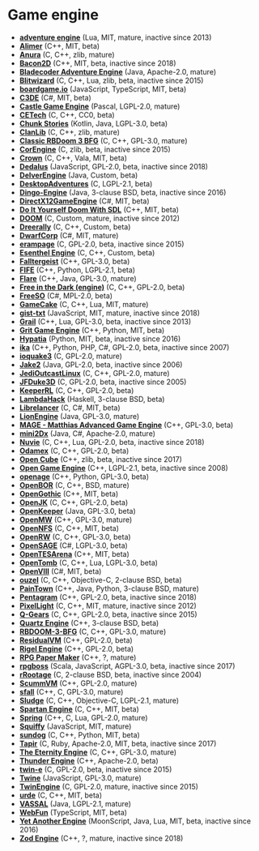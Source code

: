 [comment]: # (autogenerated content, do not edit)
# Game engine

- **[adventure engine](../adventure_engine.md)** (Lua, MIT, mature, inactive since 2013)
- **[Alimer](../alimer.md)** (C++, MIT, beta)
- **[Anura](../anura.md)** (C, C++, zlib, mature)
- **[Bacon2D](../bacon2d.md)** (C++, MIT, beta, inactive since 2018)
- **[Bladecoder Adventure Engine](../bladecoder_adventure_engine.md)** (Java, Apache-2.0, mature)
- **[Blitwizard](../blitwizard.md)** (C, C++, Lua, zlib, beta, inactive since 2015)
- **[boardgame.io](../boardgameio.md)** (JavaScript, TypeScript, MIT, beta)
- **[C3DE](../c3de.md)** (C#, MIT, beta)
- **[Castle Game Engine](../castle_game_engine.md)** (Pascal, LGPL-2.0, mature)
- **[CETech](../cetech.md)** (C, C++, CC0, beta)
- **[Chunk Stories](../chunk_stories.md)** (Kotlin, Java, LGPL-3.0, beta)
- **[ClanLib](../clanlib.md)** (C, C++, zlib, mature)
- **[Classic RBDoom 3 BFG](../classic_rbdoom_3_bfg.md)** (C, C++, GPL-3.0, mature)
- **[CorEngine](../corengine.md)** (C, zlib, beta, inactive since 2015)
- **[Crown](../crown.md)** (C, C++, Vala, MIT, beta)
- **[Dedalus](../dedalus.md)** (JavaScript, GPL-2.0, beta, inactive since 2018)
- **[DelverEngine](../delverengine.md)** (Java, Custom, beta)
- **[DesktopAdventures](../desktopadventures.md)** (C, LGPL-2.1, beta)
- **[Dingo-Engine](../dingo-engine.md)** (Java, 3-clause BSD, beta, inactive since 2016)
- **[DirectX12GameEngine](../directx12gameengine.md)** (C#, MIT, beta)
- **[Do It Yourself Doom With SDL](../do_it_yourself_doom_with_sdl.md)** (C++, MIT, beta)
- **[DOOM](../doom.md)** (C, Custom, mature, inactive since 2012)
- **[Dreerally](../dreerally.md)** (C, C++, Custom, beta)
- **[DwarfCorp](../dwarfcorp.md)** (C#, MIT, mature)
- **[erampage](../erampage.md)** (C, GPL-2.0, beta, inactive since 2015)
- **[Esenthel Engine](../esenthel_engine.md)** (C, C++, Custom, beta)
- **[Falltergeist](../falltergeist.md)** (C++, GPL-3.0, beta)
- **[FIFE](../fife.md)** (C++, Python, LGPL-2.1, beta)
- **[Flare](../flare.md)** (C++, Java, GPL-3.0, mature)
- **[Free in the Dark (engine)](../free_in_the_dark_engine.md)** (C, C++, GPL-2.0, beta)
- **[FreeSO](../freeso.md)** (C#, MPL-2.0, beta)
- **[GameCake](../gamecake.md)** (C, C++, Lua, MIT, mature)
- **[gist-txt](../gist-txt.md)** (JavaScript, MIT, mature, inactive since 2018)
- **[Grail](../grail.md)** (C++, Lua, GPL-3.0, beta, inactive since 2013)
- **[Grit Game Engine](../grit_game_engine.md)** (C++, Python, MIT, beta)
- **[Hypatia](../hypatia.md)** (Python, MIT, beta, inactive since 2016)
- **[ika](../ika.md)** (C++, Python, PHP, C#, GPL-2.0, beta, inactive since 2007)
- **[ioquake3](../ioquake3.md)** (C, GPL-2.0, mature)
- **[Jake2](../jake2.md)** (Java, GPL-2.0, beta, inactive since 2006)
- **[JediOutcastLinux](../jedioutcastlinux.md)** (C, C++, GPL-2.0, mature)
- **[JFDuke3D](../jfduke3d.md)** (C, GPL-2.0, beta, inactive since 2005)
- **[KeeperRL](../keeperrl.md)** (C, C++, GPL-2.0, beta)
- **[LambdaHack](../lambdahack.md)** (Haskell, 3-clause BSD, beta)
- **[Librelancer](../librelancer.md)** (C, C#, MIT, beta)
- **[LionEngine](../lionengine.md)** (Java, GPL-3.0, mature)
- **[MAGE - Matthias Advanced Game Engine](../mage-matthias_advanced_game_engine.md)** (C++, GPL-3.0, beta)
- **[mini2Dx](../mini2dx.md)** (Java, C#, Apache-2.0, mature)
- **[Nuvie](../nuvie.md)** (C, C++, Lua, GPL-2.0, beta, inactive since 2018)
- **[Odamex](../odamex.md)** (C, C++, GPL-2.0, beta)
- **[Open Cube](../open_cube.md)** (C++, zlib, beta, inactive since 2017)
- **[Open Game Engine](../open_game_engine.md)** (C++, LGPL-2.1, beta, inactive since 2008)
- **[openage](../openage.md)** (C++, Python, GPL-3.0, beta)
- **[OpenBOR](../openbor.md)** (C, C++, BSD, mature)
- **[OpenGothic](../opengothic.md)** (C++, MIT, beta)
- **[OpenJK](../openjk.md)** (C, C++, GPL-2.0, beta)
- **[OpenKeeper](../openkeeper.md)** (Java, GPL-3.0, beta)
- **[OpenMW](../openmw.md)** (C++, GPL-3.0, mature)
- **[OpenNFS](../opennfs.md)** (C, C++, MIT, beta)
- **[OpenRW](../openrw.md)** (C, C++, GPL-3.0, beta)
- **[OpenSAGE](../opensage.md)** (C#, LGPL-3.0, beta)
- **[OpenTESArena](../opentesarena.md)** (C++, MIT, beta)
- **[OpenTomb](../opentomb.md)** (C, C++, Lua, LGPL-3.0, beta)
- **[OpenVIII](../openviii.md)** (C#, MIT, beta)
- **[ouzel](../ouzel.md)** (C, C++, Objective-C, 2-clause BSD, beta)
- **[PainTown](../paintown.md)** (C++, Java, Python, 3-clause BSD, mature)
- **[Pentagram](../pentagram.md)** (C++, GPL-2.0, beta, inactive since 2018)
- **[PixelLight](../pixellight.md)** (C, C++, MIT, mature, inactive since 2012)
- **[Q-Gears](../q-gears.md)** (C, C++, GPL-2.0, beta, inactive since 2015)
- **[Quartz Engine](../quartz_engine.md)** (C++, 3-clause BSD, beta)
- **[RBDOOM-3-BFG](../rbdoom-3-bfg.md)** (C, C++, GPL-3.0, mature)
- **[ResidualVM](../residualvm.md)** (C++, GPL-2.0, beta)
- **[Rigel Engine](../rigel_engine.md)** (C++, GPL-2.0, beta)
- **[RPG Paper Maker](../rpg_paper_maker.md)** (C++, ?, mature)
- **[rpgboss](../rpgboss.md)** (Scala, JavaScript, AGPL-3.0, beta, inactive since 2017)
- **[rRootage](../rrootage.md)** (C, 2-clause BSD, beta, inactive since 2004)
- **[ScummVM](../scummvm.md)** (C++, GPL-2.0, mature)
- **[sfall](../sfall.md)** (C++, C, GPL-3.0, mature)
- **[Sludge](../sludge.md)** (C, C++, Objective-C, LGPL-2.1, mature)
- **[Spartan Engine](../spartan_engine.md)** (C, C++, MIT, beta)
- **[Spring](../spring.md)** (C++, C, Lua, GPL-2.0, mature)
- **[Squiffy](../squiffy.md)** (JavaScript, MIT, mature)
- **[sundog](../sundog.md)** (C, C++, Python, MIT, beta)
- **[Tapir](../tapir.md)** (C, Ruby, Apache-2.0, MIT, beta, inactive since 2017)
- **[The Eternity Engine](../the_eternity_engine.md)** (C, C++, GPL-3.0, mature)
- **[Thunder Engine](../thunder_engine.md)** (C++, Apache-2.0, beta)
- **[twin-e](../twin-e.md)** (C, GPL-2.0, beta, inactive since 2015)
- **[Twine](../twine.md)** (JavaScript, GPL-3.0, mature)
- **[TwinEngine](../twinengine.md)** (C, GPL-2.0, mature, inactive since 2015)
- **[urde](../urde.md)** (C, C++, MIT, beta)
- **[VASSAL](../vassal.md)** (Java, LGPL-2.1, mature)
- **[WebFun](../webfun.md)** (TypeScript, MIT, beta)
- **[Yet Another Engine](../yet_another_engine.md)** (MoonScript, Java, Lua, MIT, beta, inactive since 2016)
- **[Zod Engine](../zod_engine.md)** (C++, ?, mature, inactive since 2018)